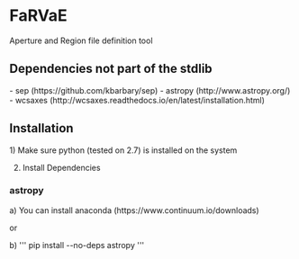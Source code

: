 # FaRVaE
Aperture and Region file definition tool

<h2>Dependencies not part of the stdlib</h2>
- sep (https://github.com/kbarbary/sep)
- astropy (http://www.astropy.org/)
- wcsaxes (http://wcsaxes.readthedocs.io/en/latest/installation.html)

<h2>Installation</h2>
1) Make sure python (tested on 2.7) is installed on the system

2) Install Dependencies
<h3>astropy</h3>
  a) You can install anaconda (https://www.continuum.io/downloads)
  
  or
  
  b) '''
  pip install --no-deps astropy
  '''
